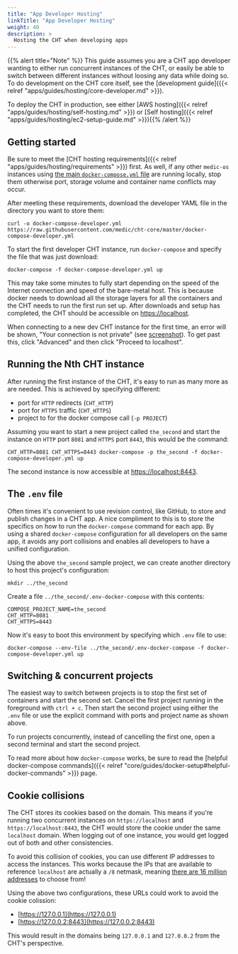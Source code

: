 ```yaml
---
title: "App Developer Hosting"
linkTitle: "App Developer Hosting"
weight: 40
description: >
  Hosting the CHT when developing apps
---
```


{{% alert title="Note" %}} This guide assumes you are a CHT app developer wanting to either run concurrent instances of the CHT, or easily be able to switch between different instances without loosing any data while doing so. To do development on the CHT core itself, see the [development guide]({{< relref "apps/guides/hosting/core-developer.md" >}}). 

To deploy the CHT in production, see either [AWS hosting]({{< relref "apps/guides/hosting/self-hosting.md" >}}) or [Self hosting]({{< relref "apps/guides/hosting/ec2-setup-guide.md" >}}){{% /alert %}}


## Getting started

Be sure to meet the [CHT hosting requirements]({{< relref "apps/guides/hosting/requirements" >}}) first. As well, if any other `medic-os` instances using [the main `docker-compose.yml` file](https://github.com/medic/cht-core/blob/master/docker-compose.yml) are running locally, stop them otherwise port, storage volume and container name conflicts may occur.

After meeting these requirements, download the developer YAML file in the directory you want to store them:

```shell script
curl -o docker-compose-developer.yml https://raw.githubusercontent.com/medic/cht-core/master/docker-compose-developer.yml
```

To start the first developer CHT instance, run `docker-compose` and specify the file that was just download:

```shell script
docker-compose -f docker-compose-developer.yml up
```

This may take some minutes to fully start depending on the speed of the Internet connection and speed of the bare-metal host. This is because docker needs to download all the storage layers for all the containers and the CHT needs to run the first run set up. After downloads and setup has completed, the CHT should be accessible on [https://localhost](https://localhost).

When connecting to a new dev CHT instance for the first time, an error will be shown, "Your connection is not private" (see [screenshot](/apps/tutorials/local-setup/privacy.error.png)). To get past this, click "Advanced" and then click "Proceed to localhost".

## Running the Nth CHT instance

After running the first instance of the CHT, it's easy to run as many more as are needed.  This is achieved by specifying different:

* port for `HTTP` redirects (`CHT_HTTP`)
* port for `HTTPS` traffic (`CHT_HTTPS`)
* project to for the docker compose call (`-p PROJECT`)

Assuming you want to start a new project called `the_second` and  start the instance on `HTTP` port `8081` and `HTTPS` port `8443`, this would be the command:

```shell script
CHT_HTTP=8081 CHT_HTTPS=8443 docker-compose -p the_second -f docker-compose-developer.yml up
```

The second instance is now accessible at  [https://localhost:8443](https://localhost:8443).

## The `.env` file 

Often times it's convenient to use revision control, like GitHub, to store and publish changes in a CHT app.  A nice compliment to this is to store the specifics on how to run the `docker-compose` command for each app. By using a shared `docker-compose` configuration for all developers on the same app, it avoids any port collisions and enables all developers to have a unified configuration.

Using the above `the_second` sample project, we can create another directory to host this project's configuration:

```shell
mkdir ../the_second
```

Create a file `../the_second/.env-docker-compose` with this contents:

```shell
COMPOSE_PROJECT_NAME=the_second
CHT_HTTP=8081
CHT_HTTPS=8443
```

Now it's easy to boot this environment by specifying which `.env` file to use:

```shell
docker-compose --env-file ../the_second/.env-docker-compose -f docker-compose-developer.yml up
```

## Switching & concurrent projects

The easiest way to switch between projects is to stop the first set of containers and start the second set. Cancel the first project running in the foreground with `ctrl + c`. Then start the second project using either the `.env` file or use the explicit command with ports and project name as shown above.

To run projects concurrently, instead of cancelling the first one, open a second terminal and start the second project.  

To read more about how `docker-compose` works, be sure to read the [helpful docker-compose commands]({{< relref "core/guides/docker-setup#helpful-docker-commands" >}}) page. 

## Cookie collisions

The CHT stores its cookies based on the domain.  This means if you're running two concurrent instances on `https://localhost` and `https://localhost:8443`, the CHT would store the cookie under the same `localhost` domain. When logging out of one instance, you would get logged out of both and other consistencies.

To avoid this collision of cookies, you can use different IP addresses to access the instances.  This works because the IPs that are available to reference `localhost` are actually a `/8` netmask, meaning [there are 16 million addresses](https://en.wikipedia.org/wiki/Localhost#Name_resolution) to choose from!  

Using the above two configurations, these URLs could work to avoid the cookie colission: 

* [https://127.0.0.1](https://127.0.0.1)
* [https://127.0.0.2:8443](https://127.0.0.2:8443)

This would result in the domains being `127.0.0.1` and `127.0.0.2` from the CHT's perspective.

